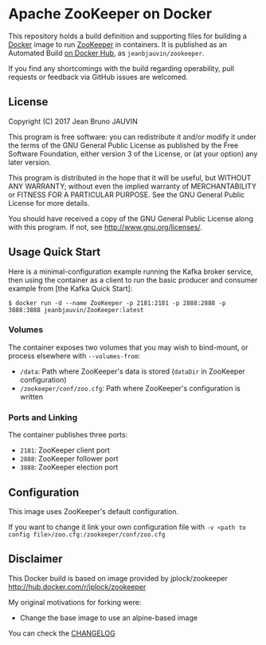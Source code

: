 Apache ZooKeeper on Docker
======================

This repository holds a build definition and supporting files for building a
[Docker] image to run [ZooKeeper] in containers. It is published as an Automated
Build [on Docker Hub], as `jeanbjauvin/zookeeper`.

If you find any shortcomings with the build regarding operability, pull requests
or feedback via GitHub issues are welcomed.

[Docker Compose]: https://docs.docker.com/compose/

License
-------

Copyright (C) 2017 Jean Bruno JAUVIN

This program is free software: you can redistribute it and/or modify
it under the terms of the GNU General Public License as published by
the Free Software Foundation, either version 3 of the License, or
(at your option) any later version.

This program is distributed in the hope that it will be useful,
but WITHOUT ANY WARRANTY; without even the implied warranty of
MERCHANTABILITY or FITNESS FOR A PARTICULAR PURPOSE.  See the
GNU General Public License for more details.

You should have received a copy of the GNU General Public License
along with this program.  If not, see <http://www.gnu.org/licenses/>.

Usage Quick Start
-----------------

Here is a minimal-configuration example running the Kafka broker service, then
using the container as a client to run the basic producer and consumer example
from [the Kafka Quick Start]:

```
$ docker run -d --name ZooKeeper -p 2181:2181 -p 2888:2888 -p 3888:3888 jeanbjauvin/ZooKeeper:latest
```

### Volumes

The container exposes two volumes that you may wish to bind-mount, or process
elsewhere with `--volumes-from`:

- `/data`: Path where ZooKeeper's data is stored (`dataDir` in ZooKeeper configuration)
- `/zookeeper/conf/zoo.cfg`: Path where ZooKeeper's configuration is written

### Ports and Linking

The container publishes three ports:

- `2181`: ZooKeeper client port
- `2888`: ZooKeeper follower port
- `3888`: ZooKeeper election port

Configuration
-------------

This image uses ZooKeeper's default configuration.

If you want to change it link your own configuration file with `-v <path to config file>/zoo.cfg:/zookeeper/conf/zoo.cfg`

## Disclaimer

This Docker build is based on image provided by jplock/zookeeper <http://hub.docker.com/r/jplock/zookeeper>

My original motivations for forking were:

- Change the base image to use an alpine-based image

You can check the [CHANGELOG](https://github.com/jeanbjauvin/kafka-zookeeper/blob/master/CHANGELOG.md)


[Docker]: http://www.docker.io
[ZooKeeper]: https://zookeeper.apache.org/
[on Docker Hub]: https://hub.docker.com/r/jeanbjauvin/kafka/
[the ZooKeeper Getting Started]: https://zookeeper.apache.org/doc/trunk/ZooKeeperStarted.html
[ZooKeeper License]: https://github.com/apache/zookeeper/blob/release-3.4.10/LICENSE.txt
